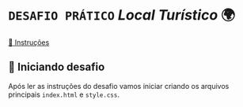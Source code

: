 # `DESAFIO PRÁTICO` *Local Turístico* 🌍

[📄 Instruções](https://efficient-sloth-d85.notion.site/Desafio-pr-tico-Local-Tur-stico-c703fe13a3d44f3687277f424ffad157)

## 🚀 Iniciando desafio

Após ler as instruções do desafio vamos iniciar criando os arquivos principais `index.html` e `style.css`.
